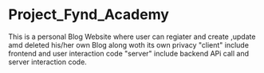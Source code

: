 # Project_Fynd_Academy
This is a personal Blog Website where user can regiater and create ,update amd deleted his/her own Blog along woth its own privacy
"client" include frontend and user interaction code
"server" include backend APi call and server interaction code.
